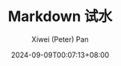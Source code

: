 ---
title: "Markdown 试水"
date: 2024-09-09T00:07:13+08:00
author: Xiwei (Peter) Pan
slug: first-post-cn
draft: false
toc: true
categories:
  - test
tags:
  - photography
---